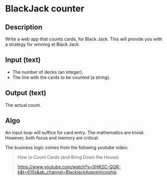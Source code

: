 # BlackJack counter

## Description
Write a web app that counts cards, for Black Jack.
This will provide you with a strategy for winning at Black Jack. 

## Input (text)
- The number of decks (an integer). 
- The line with the cards to be counted (a string).

## Output (text)
The actual count.

## Algo 
An input loop will suffice for card entry. 
The mathematics are trivial. 
However, both focus and memory are critical.

The business logic comes from the folowing youtube video:
 
 > How to Count Cards (and Bring Down the House) 
>
> https://www.youtube.com/watch?v=SHK2C-QQR-k&t=610s&ab_channel=BlackjackApprenticeship
